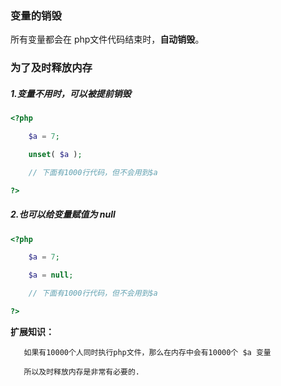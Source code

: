 ### 变量的销毁

所有变量都会在 php文件代码结束时，**自动销毁**。

### 为了及时释放内存

##### 1.变量不用时，可以被提前销毁

```php
<?php

    $a = 7;

    unset( $a );

    // 下面有1000行代码，但不会用到$a

?>
```

##### 2.也可以给变量赋值为 null

```php
<?php

    $a = 7;

    $a = null;

    // 下面有1000行代码，但不会用到$a

?>
```

**扩展知识：**

```
   如果有10000个人同时执行php文件，那么在内存中会有10000个 $a 变量

   所以及时释放内存是非常有必要的.
```



